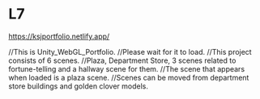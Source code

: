 # L7
https://ksjportfolio.netlify.app/

//This is Unity_WebGL_Portfolio.
//Please wait for it to load.
//This project consists of 6 scenes.
//Plaza, Department Store, 3 scenes related to fortune-telling and a hallway scene for them.
//The scene that appears when loaded is a plaza scene.
//Scenes can be moved from department store buildings and golden clover models.
